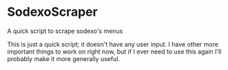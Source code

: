 # SodexoScraper
A quick script to scrape sodexo's menus

This is just a quick script; it doesn't have any user input.
I have other more important things to work on right now, but if I ever need to use this again I'll probably make it more generally useful.
